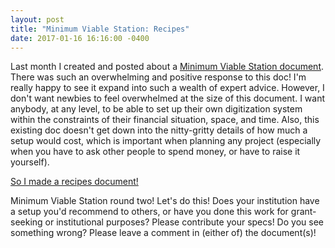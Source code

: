 ```yaml
---
layout: post
title: "Minimum Viable Station: Recipes"
date: 2017-01-16 16:16:00 -0400
---
```


Last month I created and posted about a [Minimum Viable Station document](http://ablwr.github.io/blog/2016/12/02/minimum-viable-transfer-station-documentation/). There was such an overwhelming and positive response to this doc! I'm really happy to see it expand into such a wealth of expert advice. However, I don't want newbies to feel overwhelmed at the size of this document. I want anybody, at any level, to be able to set up their own digitization system within the constraints of their financial situation, space, and time. Also, this existing doc doesn't get down into the nitty-gritty details of how much a setup would cost, which is important when planning any project (especially when you have to ask other people to spend money, or have to raise it yourself).

[So I made a recipes document!](https://docs.google.com/document/d/12aZv3QDCcQSkVmHjmwAgywOgDeV41bt8kAlBhiQ6XZo)

Minimum Viable Station round two! Let's do this! Does your institution have a setup you'd recommend to others, or have you done this work for grant-seeking or institutional purposes? Please contribute your specs! Do you see something wrong? Please leave a comment in (either of) the document(s)!
